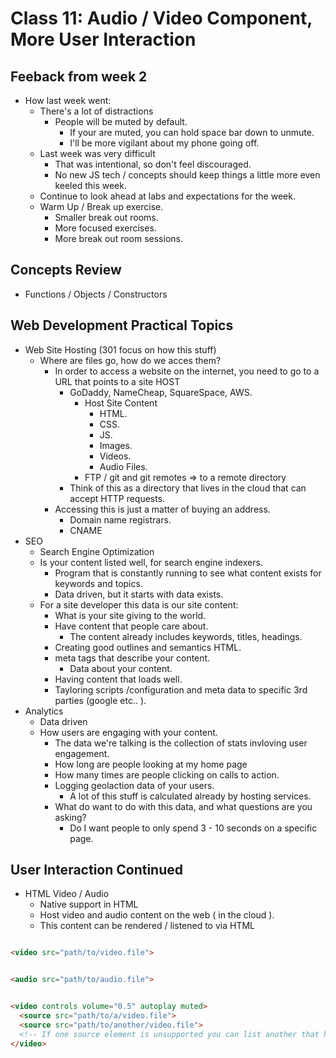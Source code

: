 # Class 11: Audio / Video Component,  More User Interaction

## Feeback from week 2

- How last week went:
  - There's a lot of distractions
    - People will be muted by default.
      - If your are muted, you can hold space bar down to unmute.
      - I'll be more vigilant about my phone going off.
  - Last week was very difficult
    - That was intentional, so don't feel discouraged.
    - No new JS tech / concepts should keep things a little more even keeled this week.
  - Continue to look ahead at labs and expectations for the week.
  - Warm Up / Break up exercise.
    - Smaller break out rooms.
    - More focused exercises.
    - More break out room sessions.

## Concepts Review

- Functions / Objects / Constructors

## Web Development Practical Topics

- Web Site Hosting (301 focus on how this stuff)
  - Where are files go, how do we acces them?
    - In order to access a website on the internet, you need to go to a URL that points to a site HOST
      - GoDaddy, NameCheap, SquareSpace, AWS.
        - Host Site Content
          - HTML.
          - CSS.
          - JS.
          - Images.
          - Videos.
          - Audio Files.
        - FTP / git and git remotes => to a remote directory
      - Think of this as a directory that lives in the cloud that can accept HTTP requests.
    - Accessing this is just a matter of buying an address.
      - Domain name registrars.
      - CNAME
- SEO
  - Search Engine Optimization
  - Is your content listed well, for search engine indexers.
    - Program that is constantly running to see what content exists for keywords and topics.
    - Data driven, but it starts with data exists.
  - For a site developer this data is our site content:
    - What is your site giving to the world.
    - Have content that people care about.
      - The content already includes keywords, titles, headings.
    - Creating good outlines and semantics HTML.
    - meta tags that describe your content.
      - Data about your content.
    - Having content that loads well.
    - Tayloring scripts /configuration and meta data to specific 3rd parties (google etc.. ).
- Analytics
  - Data driven
  - How users are engaging with your content.
    - The data we're talking is the collection of stats invloving user engagement.
    - How long are people looking at my home page
    - How many times are people clicking on calls to action.
    - Logging geolaction data of your users.
      - A lot of this stuff is calculated already by hosting services.
    - What do want to do with this data, and what questions are you asking?
      - Do I want people to only spend 3 - 10 seconds on a specific page.

## User Interaction Continued

- HTML Video / Audio
  - Native support in HTML
  - Host video and audio content on the web ( in the cloud ).
  - This content can be rendered / listened to via HTML

```html

<video src="path/to/video.file">


<audio src="path/to/audio.file">


<video controls volume="0.5" autoplay muted>
  <source src="path/to/a/video.file">
  <source src="path/to/another/video.file">
  <!-- If one source element is unsupported you can list another that hopefully, the first one will be used -->
</video>

```
